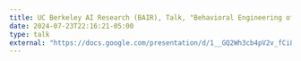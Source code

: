```yaml
---
title: UC Berkeley AI Research (BAIR), Talk, "Behavioral Engineering of AI Models" 
date: 2024-07-23T22:16:21-05:00
type: talk
external: "https://docs.google.com/presentation/d/1__GQ2Wh3cb4pV2v_fCi81VuuvcakYpvVeTt5DVQoAlw/edit?slide=id.p#slide=id.p"
---
```

